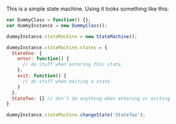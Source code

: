 This is a simple state machine. Using it looks something like this:

```javascript
var DummyClass = function() {};
var dummyInstance = new DummyClass();

dummyInstance.stateMachine = new StateMachine();

dummyInstance.stateMachine.states = {
  StateOne: {
    enter: function() {
      // do stuff when entering this state
    },
    exit: function() {
      // do stuff when exiting a state
    }
  },
  StateTwo: {} // don't do anything when entering or exiting
}

dummyInstance.stateMachine.changeState('StateTwo');
```
